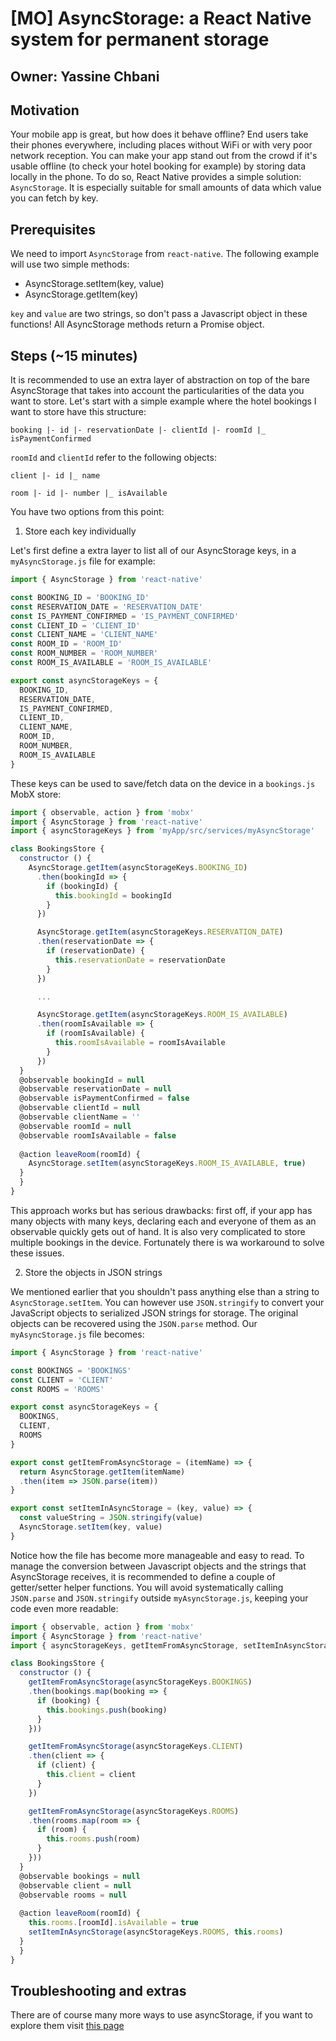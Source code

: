# [MO] AsyncStorage: a React Native system for permanent storage

## Owner: Yassine Chbani

## Motivation

Your mobile app is great, but how does it behave offline? End users take their phones everywhere, including places without WiFi or with very poor network reception. You can make your app stand out from the crowd if it's usable offline (to check your hotel booking for example) by storing data locally in the phone. To do so, React Native provides a simple solution: `AsyncStorage`. It is especially suitable for small amounts of data which value you can fetch by key.

## Prerequisites

We need to import `AsyncStorage` from `react-native`. The following example will use two simple methods:

- AsyncStorage.setItem(key, value)
- AsyncStorage.getItem(key)

`key` and `value` are two strings, so don't pass a Javascript object in these functions! All AsyncStorage methods return a Promise object.

## Steps (~15 minutes)

It is recommended to use an extra layer of abstraction on top of the bare AsyncStorage that takes into account the particularities of the data you want to store. Let's start with a simple example where the hotel bookings I want to store have this structure:

``
booking
|- id
|- reservationDate
|- clientId
|- roomId
|_ isPaymentConfirmed
``

`roomId` and `clientId` refer to the following objects:

``
client
|- id
|_ name
``

``
room
|- id
|- number
|_ isAvailable
``

You have two options from this point:

1. Store each key individually

Let's first define a extra layer to list all of our AsyncStorage keys, in a `myAsyncStorage.js` file for example:

```jsx
import { AsyncStorage } from 'react-native'

const BOOKING_ID = 'BOOKING_ID'
const RESERVATION_DATE = 'RESERVATION_DATE'
const IS_PAYMENT_CONFIRMED = 'IS_PAYMENT_CONFIRMED'
const CLIENT_ID = 'CLIENT_ID'
const CLIENT_NAME = 'CLIENT_NAME'
const ROOM_ID = 'ROOM_ID'
const ROOM_NUMBER = 'ROOM_NUMBER'
const ROOM_IS_AVAILABLE = 'ROOM_IS_AVAILABLE'

export const asyncStorageKeys = {
  BOOKING_ID,
  RESERVATION_DATE,
  IS_PAYMENT_CONFIRMED,
  CLIENT_ID,
  CLIENT_NAME,
  ROOM_ID,
  ROOM_NUMBER,
  ROOM_IS_AVAILABLE
}
```

These keys can be used to save/fetch data on the device in a `bookings.js` MobX store:

```jsx
import { observable, action } from 'mobx'
import { AsyncStorage } from 'react-native'
import { asyncStorageKeys } from 'myApp/src/services/myAsyncStorage'

class BookingsStore {
  constructor () {
    AsyncStorage.getItem(asyncStorageKeys.BOOKING_ID)
      .then(bookingId => {
        if (bookingId) {
          this.bookingId = bookingId
        }
      })

      AsyncStorage.getItem(asyncStorageKeys.RESERVATION_DATE)
      .then(reservationDate => {
        if (reservationDate) {
          this.reservationDate = reservationDate
        }
      })

      ...

      AsyncStorage.getItem(asyncStorageKeys.ROOM_IS_AVAILABLE)
      .then(roomIsAvailable => {
        if (roomIsAvailable) {
          this.roomIsAvailable = roomIsAvailable
        }
      })
  }
  @observable bookingId = null
  @observable reservationDate = null
  @observable isPaymentConfirmed = false
  @observable clientId = null
  @observable clientName = ''
  @observable roomId = null
  @observable roomIsAvailable = false
  
  @action leaveRoom(roomId) {
    AsyncStorage.setItem(asyncStorageKeys.ROOM_IS_AVAILABLE, true)
  }
  }
}
```

This approach works but has serious drawbacks: first off, if your app has many objects with many keys, declaring each and everyone of them as an observable quickly gets out of hand. It is also very complicated to store multiple bookings in the device. Fortunately there is wa workaround to solve these issues.

2. Store the objects in JSON strings

We mentioned earlier that you shouldn't pass anything else than a string to `AsyncStorage.setItem`. You can however use `JSON.stringify` to convert your JavaScript objects to serialized JSON strings for storage. The original objects can be recovered using the `JSON.parse` method. Our `myAsyncStorage.js` file becomes:

```jsx
import { AsyncStorage } from 'react-native'

const BOOKINGS = 'BOOKINGS'
const CLIENT = 'CLIENT'
const ROOMS = 'ROOMS'

export const asyncStorageKeys = {
  BOOKINGS,
  CLIENT,
  ROOMS
}

export const getItemFromAsyncStorage = (itemName) => {
  return AsyncStorage.getItem(itemName)
  .then(item => JSON.parse(item))
}

export const setItemInAsyncStorage = (key, value) => {
  const valueString = JSON.stringify(value)
  AsyncStorage.setItem(key, value)
}
```

Notice how the file has become more manageable and easy to read. To manage the conversion between Javascript objects and the strings that AsyncStorage receives, it is recommended to define a couple of getter/setter helper functions. You will avoid systematically calling `JSON.parse` and `JSON.stringify` outside `myAsyncStorage.js`, keeping your code even more readable:

```jsx
import { observable, action } from 'mobx'
import { AsyncStorage } from 'react-native'
import { asyncStorageKeys, getItemFromAsyncStorage, setItemInAsyncStorage } from 'myApp/src/services/myAsyncStorage'

class BookingsStore {
  constructor () {
    getItemFromAsyncStorage(asyncStorageKeys.BOOKINGS)
    .then(bookings.map(booking => {
      if (booking) {
        this.bookings.push(booking)
      }
    }))

    getItemFromAsyncStorage(asyncStorageKeys.CLIENT)
    .then(client => {
      if (client) {
        this.client = client
      }
    })

    getItemFromAsyncStorage(asyncStorageKeys.ROOMS)
    .then(rooms.map(room => {
      if (room) {
        this.rooms.push(room)
      }
    }))
  }
  @observable bookings = null
  @observable client = null
  @observable rooms = null
  
  @action leaveRoom(roomId) {
    this.rooms.[roomId].isAvailable = true
    setItemInAsyncStorage(asyncStorageKeys.ROOMS, this.rooms)
  }
  }
}
```

## Troubleshooting and extras

There are of course many more ways to use asyncStorage, if you want to explore them visit [this page](https://facebook.github.io/react-native/docs/asyncstorage.html)

